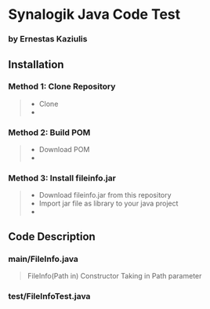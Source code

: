 # Synalogik Java Code Test
### by Ernestas Kaziulis

## Installation

### Method 1: Clone Repository
> - Clone
> - 

### Method 2: Build POM
> - Download POM
> - 

### Method 3: Install fileinfo.jar
> - Download fileinfo.jar from this repository
> - Import jar file as library to your java project
> - 

## Code Description

### main/FileInfo.java
> FileInfo(Path in) Constructor Taking in Path parameter
> 

### test/FileInfoTest.java


